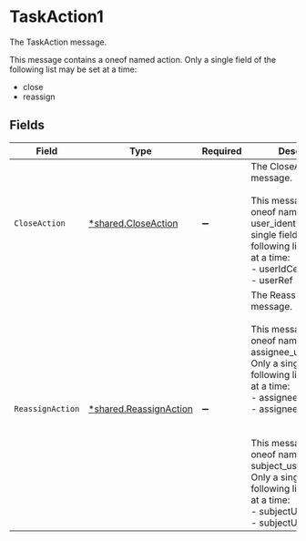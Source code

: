 # TaskAction1

The TaskAction message.

This message contains a oneof named action. Only a single field of the following list may be set at a time:
  - close
  - reassign



## Fields

| Field                                                                                                                                                                                                                                                                                                                                                                        | Type                                                                                                                                                                                                                                                                                                                                                                         | Required                                                                                                                                                                                                                                                                                                                                                                     | Description                                                                                                                                                                                                                                                                                                                                                                  |
| ---------------------------------------------------------------------------------------------------------------------------------------------------------------------------------------------------------------------------------------------------------------------------------------------------------------------------------------------------------------------------- | ---------------------------------------------------------------------------------------------------------------------------------------------------------------------------------------------------------------------------------------------------------------------------------------------------------------------------------------------------------------------------- | ---------------------------------------------------------------------------------------------------------------------------------------------------------------------------------------------------------------------------------------------------------------------------------------------------------------------------------------------------------------------------- | ---------------------------------------------------------------------------------------------------------------------------------------------------------------------------------------------------------------------------------------------------------------------------------------------------------------------------------------------------------------------------- |
| `CloseAction`                                                                                                                                                                                                                                                                                                                                                                | [*shared.CloseAction](../../../pkg/models/shared/closeaction.md)                                                                                                                                                                                                                                                                                                             | :heavy_minus_sign:                                                                                                                                                                                                                                                                                                                                                           | The CloseAction message.<br/><br/>This message contains a oneof named user_identifier. Only a single field of the following list may be set at a time:<br/>  - userIdCel<br/>  - userRef<br/>                                                                                                                                                                                |
| `ReassignAction`                                                                                                                                                                                                                                                                                                                                                             | [*shared.ReassignAction](../../../pkg/models/shared/reassignaction.md)                                                                                                                                                                                                                                                                                                       | :heavy_minus_sign:                                                                                                                                                                                                                                                                                                                                                           | The ReassignAction message.<br/><br/>This message contains a oneof named assignee_user_identifier. Only a single field of the following list may be set at a time:<br/>  - assigneeUserIdCel<br/>  - assigneeUserRef<br/><br/><br/>This message contains a oneof named subject_user_identifier. Only a single field of the following list may be set at a time:<br/>  - subjectUserIdCel<br/>  - subjectUserRef<br/> |